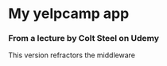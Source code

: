 # My yelpcamp app
### From a lecture by Colt Steel on Udemy


This version refractors the middleware
